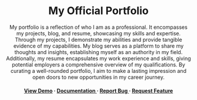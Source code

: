 <div align='center'>

<h1>My Official Portfolio</h1>
<p>My portfolio is a reflection of who I am as a professional. It encompasses my projects, blog, and resume, showcasing my skills and expertise. Through my projects, I demonstrate my abilities and provide tangible evidence of my capabilities. My blog serves as a platform to share my thoughts and insights, establishing myself as an authority in my field. Additionally, my resume encapsulates my work experience and skills, giving potential employers a comprehensive overview of my qualifications. By curating a well-rounded portfolio, I aim to make a lasting impression and open doors to new opportunities in my career journey.</p>

<h4> <a href=https://bounaderrafik-portfolio.vercel.app/>View Demo</a> <span> · </span> <a href="https://github.com/BounaderMedRafik/bounaderrafik-portfolio/blob/master/README.md"> Documentation </a> <span> · </span> <a href="https://github.com/BounaderMedRafik/bounaderrafik-portfolio/issues"> Report Bug </a> <span> · </span> <a href="https://github.com/BounaderMedRafik/bounaderrafik-portfolio/issues"> Request Feature </a> </h4>

</div>
